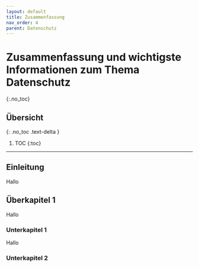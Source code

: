 ```yaml
---
layout: default
title: Zusammenfassung
nav_order: 4
parent: Datenschutz
---
```


# Zusammenfassung und wichtigste Informationen zum Thema Datenschutz
{:.no_toc}

## Übersicht
{: .no_toc .text-delta }

1. TOC
{:toc}

---

## Einleitung
Hallo

## Überkapitel 1
Hallo

### Unterkapitel 1
Hallo

### Unterkapitel 2
